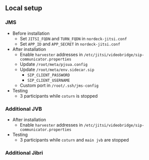 ## Local setup

### JMS

- Before installation
  - Set `JITSI_FQDN` and `TURN_FQDN` in `nordeck-jitsi.conf`
  - Set `APP_ID` and `APP_SECRET` in `nordeck-jitsi.conf`
- After installation
  - Enable `harvester` addresses in
    `/etc/jitsi/videobridge/sip-communicator.properties`
  - Update `/root/meta/pjsua.config`
  - Update `/root/meta/env.sidecar.sip`
    - `SIP_CLIENT_PASSWORD`
    - `SIP_CLIENT_USERNAME`
  - Custom port in `/root/.ssh/jms-config`
- Testing
  - 3 participants while `coturn` is stopped

### Additional JVB

- After installation
  - Enable `harvester` addresses in
    `/etc/jitsi/videobridge/sip-communicator.properties`
- Testing
  - 3 participants while `coturn` and `main jvb` are stopped

### Additional Jibri
